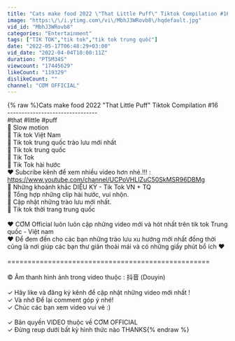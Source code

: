 ```yaml
---
title: "Cats make food 2022 \"That Little Puff\" Tiktok Compilation #16"
image: "https:\/\/i.ytimg.com\/vi\/MbhJ3WRovb8\/hqdefault.jpg"
vid_id: "MbhJ3WRovb8"
categories: "Entertainment"
tags: ["TIK TOK","tik tok","tik tok trung quốc"]
date: "2022-05-17T06:48:29+03:00"
vid_date: "2022-04-04T10:00:11Z"
duration: "PT5M34S"
viewcount: "17445629"
likeCount: "119329"
dislikeCount: ""
channel: "CƠM OFFICIAL"
---
```

{% raw %}Cats make food 2022 &quot;That Little Puff&quot; Tiktok Compilation #16<br />--------------------------------<br />#that #little #puff<br />🔴 Slow motion<br />🔴 Tik tok Việt Nam<br />🔴 Tik tok trung quốc trào lưu mới nhất<br />🔴 Tik tok trung quốc<br />🔴 Tik Tok<br />🔴 Tik Tok hài hước<br />❤️ Subcribe kênh để xem nhiều video hơn nhé.!!! : <a rel="nofollow" target="blank" href="https://www.youtube.com/channel/UCPoVHLlZuC50SkMSR96DBMg">https://www.youtube.com/channel/UCPoVHLlZuC50SkMSR96DBMg</a><br />🔴 Những khoảnh khắc DIỆU KỲ - Tik Tok VN + TQ<br />🔴 Tổng hợp những clip hài hước, vui nhộn.<br />🔴 Cập nhật những trào lưu mới nhất.<br />🔴 Tik tok thời trang trung quốc<br /><br />❤️ CƠM Official luôn luôn cập những video mới và hót nhất trên tik tok Trung quốc - Việt nam <br />❤️ Để đem đến cho các bạn những trào lưu xu hướng mới nhất đồng thời cũng là nơi giúp các bạn thư giãn thoải mái và có những giấy phút bổ ích ❤️<br /><br />==================================================<br /><br /> ©️ Âm thanh hình ảnh trong video thuộc : 抖音 (Douyin)<br /><br />✓ Hãy like và đăng ký kênh để cập nhật những video mới nhất !<br />✓ Và nhớ Để lại comment góp ý nhé!<br />✓ Chúc các bạn xem video vui vẻ :)<br /><br />✓ Bản quyền VIDEO thuộc về CƠM OFFICIAL<br />✓ Đừng reup dưới bất kỳ hình thức nào THANKS{% endraw %}
